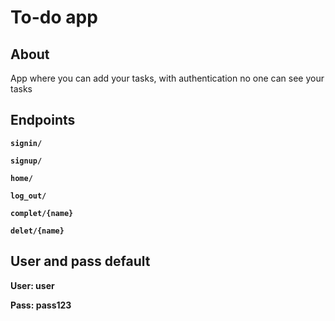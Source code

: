 # To-do app

## About
App where you can add your tasks, with authentication no one can see your tasks


## Endpoints

**`signin/`**

**`signup/`**

**`home/`**

**`log_out/`**

**`complet/{name}`**

**`delet/{name}`**



## User and pass default

**User: user**

**Pass: pass123**
